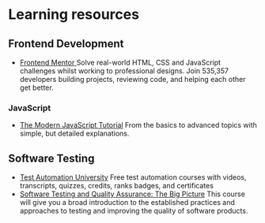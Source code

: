 # Learning resources 


## Frontend Development

 - [Frontend Mentor ](https://www.frontendmentor.io/) Solve real-world HTML, CSS and JavaScript challenges whilst working to professional designs. Join 535,357 developers building projects, reviewing code, and helping each other get better.

### JavaScript

 - [The Modern JavaScript Tutorial](https://javascript.info/) From the basics to advanced topics with simple, but detailed explanations.


## Software Testing

 - [Test Automation University](https://testautomationu.applitools.com/)
Free test automation courses with videos, transcripts, quizzes, credits, ranks badges, and certificates
 - [Software Testing and Quality Assurance: The Big Picture](https://app.pluralsight.com/library/courses/software-testing-quality-assurance-big-picture/table-of-contents)
This course will give you a broad introduction to the established practices and approaches to testing and improving the quality of software products.



